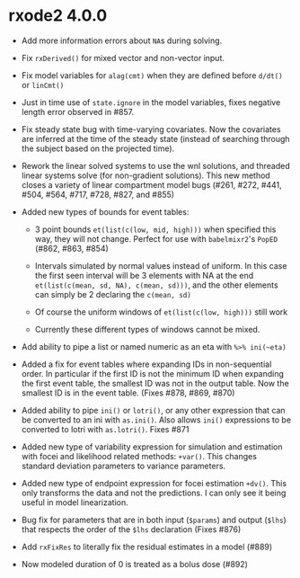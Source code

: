 # rxode2 4.0.0

- Add more information errors about `NA`s during solving.

- Fix `rxDerived()` for mixed vector and non-vector input.

- Fix model variables for `alag(cmt)` when they are defined before
  `d/dt()` or `linCmt()`

- Just in time use of `state.ignore` in the model variables, fixes
  negative length error observed in #857.

- Fix steady state bug with time-varying covariates.  Now the
  covariates are inferred at the time of the steady state (instead of
  searching through the subject based on the projected time).

- Rework the linear solved systems to use the wnl solutions, and
  threaded linear systems solve (for non-gradient solutions). This new
  method closes a variety of linear compartment model bugs (#261,
  #272, #441, #504, #564, #717, #728, #827, and #855)

- Added new types of bounds for event tables:

  - 3 point bounds `et(list(c(low, mid, high)))` when specified this way,
    they will not change. Perfect for use with `babelmixr2`'s `PopED` (#862,
    #863, #854)

  - Intervals simulated by normal values instead of uniform.  In this
    case the first seen interval will be 3 elements with NA at the end
    `et(list(c(mean, sd, NA), c(mean, sd)))`, and the other elements
    can simply be 2 declaring the `c(mean, sd)`

  - Of course the uniform windows of `et(list(c(low, high)))` still work

  - Currently these different types of windows cannot be mixed.

- Add ability to pipe a list or named numeric as an eta with
  `%>% ini(~eta)`

- Added a fix for event tables where expanding IDs in non-sequential
  order.  In particular if the first ID is not the minimum ID when expanding
  the first event table, the smallest ID was not in the output table. Now
  the smallest ID is in the event table. (Fixes #878, #869, #870)

- Added ability to pipe `ini()` or `lotri()`, or any other expression
  that can be converted to an ini with `as.ini()`. Also allows `ini()`
  expressions to be converted to lotri with `as.lotri()`. Fixes #871

- Added new type of variability expression for simulation and
  estimation with focei and likelihood related methods: `+var()`. This
  changes standard deviation parameters to variance parameters.

- Added new type of endpoint expression for focei estimation
  `+dv()`. This only transforms the data and not the predictions. I
  can only see it being useful in model linearization.

- Bug fix for parameters that are in both input (`$params`) and output
  (`$lhs`) that respects the order of the `$lhs` declaration (Fixes
  #876)

- Add `rxFixRes` to literally fix the residual estimates in a model (#889)

- Now modeled duration of 0 is treated as a bolus dose (#892)
